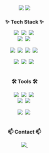 

<div align="center">
  <img src="https://github-readme-stats.vercel.app/api?username=Dangi90&show_icons=true&theme=radical" />
  <img src="https://github-readme-stats.vercel.app/api/top-langs/?username=Dangi90&layout=compact" />

  
<h3 align="center">✨ Tech Stack ✨</h3>
<div align="center">
  <img src="https://img.shields.io/badge/react-20232a.svg?style=for-the-badge&logo=react&logoColor=61DAFB" />&nbsp
  <img src="https://img.shields.io/badge/javascript-F7DF1E.svg?style=for-the-badge&logo=javascript&logoColor=20232a" />&nbsp
  <img src="https://img.shields.io/badge/html5-E34F26.svg?style=for-the-badge&logo=html5&logoColor=white" />&nbsp
</div>

<div align="center">
  <img src="https://img.shields.io/badge/spring boot-DB7093?style=for-the-badge&logo=styled-components&logoColor=ffd35b" />&nbsp
  <img src="https://img.shields.io/badge/java-007ACC.svg?style=for-the-badge&logo=java&logoColor=white" />&nbsp
</div>

<br>

<div align="center">
  <img src="https://img.shields.io/badge/mysql-3670A0?style=for-the-badge&logo=mysql&logoColor=ffdd54" />&nbsp
  <img src="https://img.shields.io/badge/oracle-150458.svg?style=for-the-badge&logo=oracl&logoColor=white" />&nbsp
  <img src="https://img.shields.io/badge/Amazon AWS-4d77cf.svg?style=for-the-badge&logo=AWS&logoColor=white" />&nbsp
  <img src="https://img.shields.io/badge/Linux-11557c.svg?style=for-the-badge&logo=Linux&logoColor=white" />&nbsp
</div>

<br>

<div align="center">
  <img src="https://img.shields.io/badge/d3.js-F9A03C?style=for-the-badge&logo=d3.js&logoColor=white" />&nbsp
  <img src="https://img.shields.io/badge/android studio-3DDC84?style=for-the-badge&logo=androidstudio&logoColor=white" />&nbsp
  <img src="https://img.shields.io/badge/c++-00599C?style=for-the-badge&logo=cplusplus&logoColor=white" />&nbsp
</div>

<br>

<h3 align="center">🛠 Tools 🛠</h3>
<div align="center">
  <img src="https://img.shields.io/badge/git-F05033.svg?style=for-the-badge&logo=git&logoColor=white" />&nbsp
  <img src="https://img.shields.io/badge/github-181717.svg?style=for-the-badge&logo=github&logoColor=white" />&nbsp
  <img src="https://img.shields.io/badge/Notion-F3F3F3.svg?style=for-the-badge&logo=notion&logoColor=black" />&nbsp
</div>

<div align="center">
  <img src="https://img.shields.io/badge/miricanvas-03C75A.svg?style=for-the-badge&logo=canvas&logoColor=white" />&nbsp
  <img src="https://img.shields.io/badge/figma-F24E1E.svg?style=for-the-badge&logo=figma&logoColor=white" />&nbsp
</div>

<br>

<div align="center">
  <img src="https://img.shields.io/badge/VSCode-2C2C32.svg?style=for-the-badge&logo=visual-studio-code&logoColor=22ABF3" />&nbsp
  <img src="https://img.shields.io/badge/jupyter-2C2C32.svg?style=for-the-badge&logo=jupyter&logoColor=F37726" />&nbsp
<!--   <img src="https://img.shields.io/badge/Colab-2C2C32.svg?style=for-the-badge&logo=googlecolab&logoColor=F9AB00" />&nbsp -->
</div>

<br>



<h3 align="center">📫 Contact 📫</h3>
<!-- <div align="center">
  <a href="https://velog.io/@Dangi90">
    <img src="https://img.shields.io/badge/Velog-1EBC8F?style=for-the-badge&logo=velog&logoColor=white" />&nbsp
  </a> -->
  <a href="woo24465@gmail.com">
    <img
      src="https://img.shields.io/badge/woo24465@gmail.com-0078D4?style=for-the-badge&logo=microsoftoutlook&logoColor=white"/>&nbsp
  </a>
<!--   <a href="https://blog.naver.com/j_nary">
    <img
      src="https://img.shields.io/badge/blog-03C75A?style=for-the-badge&logo=naver&logoColor=white"/>&nbsp
  </a> -->
<!--   <a href="https://www.instagram.com/j_naary/">
    <img
      src="https://img.shields.io/badge/instagram-E4405F?style=for-the-badge&logo=instagram&logoColor=white"/>&nbsp
  </a> -->
</div>
